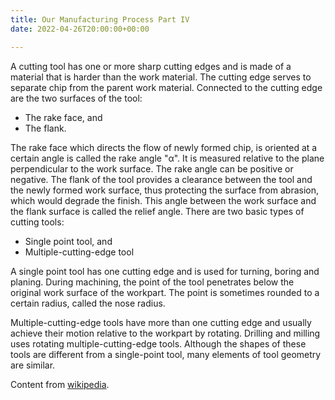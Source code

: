 ```yaml
---
title: Our Manufacturing Process Part IV
date: 2022-04-26T20:00:00+00:00

---
```

A cutting tool has one or more sharp cutting edges and is made of a material that is harder than the work material. The cutting edge serves to separate chip from the parent work material. Connected to the cutting edge are the two surfaces of the tool:

* The rake face, and
* The flank.

The rake face which directs the flow of newly formed chip, is oriented at a certain angle is called the rake angle "α". It is measured relative to the plane perpendicular to the work surface. The rake angle can be positive or negative. The flank of the tool provides a clearance between the tool and the newly formed work surface, thus protecting the surface from abrasion, which would degrade the finish. This angle between the work surface and the flank surface is called the relief angle. There are two basic types of cutting tools:

* Single point tool, and
* Multiple-cutting-edge tool

A single point tool has one cutting edge and is used for turning, boring and planing. During machining, the point of the tool penetrates below the original work surface of the workpart. The point is sometimes rounded to a certain radius, called the nose radius.

Multiple-cutting-edge tools have more than one cutting edge and usually achieve their motion relative to the workpart by rotating. Drilling and milling uses rotating multiple-cutting-edge tools. Although the shapes of these tools are different from a single-point tool, many elements of tool geometry are similar.

Content from [wikipedia](https://en.wikipedia.org/wiki/Machining).